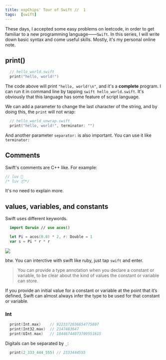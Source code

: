 ```yaml
---
title: expChips' Tour of Swift //  1
tags:  [swift]
---
```


These days, I accepted some easy problems on leetcode, in order to get familiar to a new programming language——`Swift`. In this series, I will write down basic syntax and come useful skills. Mostly, it's my personal online note.

<!--more-->

## print()

```swift
  // hello_world.swift
  print("hello, world!")
```

The code above will print `"hello, world!\n"`, and it's a **complete** program. I can run it in command line by tapping `swift hello_world.swift`. It's obviously that this language has some feature of script language.

We can add a parameter to change the last character of the string, and by doing this, the `print` will not wrap:

```swift
  // hello_world_unwrap.swift
  print("hello, world!", terminator: "")
```

And another parameter `separator:` is also important. You can use it like `terminator:`

## Comments

Swift's comments are C++ like. For example:

```swift
// luv 🍟
/* luv 📦*/
```

It's no need to explain more.

## values, variables, and constants

Swift uses different keywords.

```swift
  import Darwin // use acos()

  let Pi = acos(0.0) * 2, r: Double = 1
  var s = Pi * r * r
```

![](https://i.imgur.com/NLYkntC.png)

btw. You can interctive with swift like ruby, just tap `swift` and enter.

> You can provide a type annotation when you declare a constant or variable, to be clear about the kind of values the constant or variable can store. 

If you provide an initial value for a constant or variable at the point that it’s defined, Swift can almost always infer the type to be used for that constant or variable.

### Int

```swift
  print(Int.max)    // 9223372036854775807
  print(Int32.max)  // 2147483647
  print(UInt.max)   // 18446744073709551615
```

Digitals can be separated by `_`:

```swift
  print(2_333_444_555) // 2333444555
```